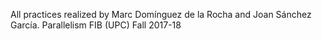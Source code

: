 All practices realized by Marc Domínguez de la Rocha and Joan Sánchez García.
Parallelism
FIB (UPC)
Fall 2017-18
